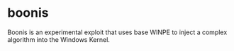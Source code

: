# boonis
Boonis is an experimental exploit that uses base WINPE to inject a complex algorithm into the Windows Kernel.
